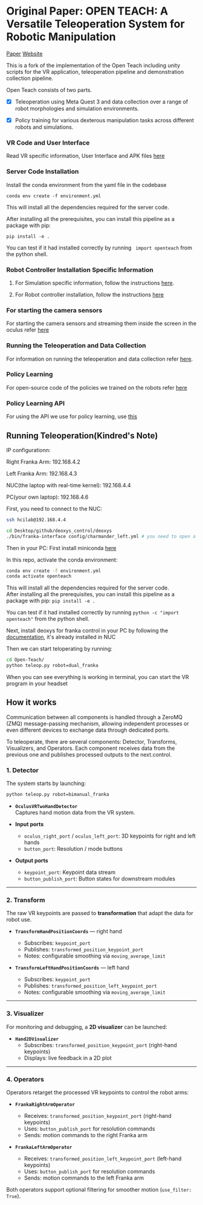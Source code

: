 # Original Paper: OPEN TEACH: A Versatile Teleoperation System for Robotic Manipulation

[Paper](https://arxiv.org/abs/2403.07870) [Website](https://open-teach.github.io/)

This is a fork of the implementation of the Open Teach including unity scripts for the VR application, teleoperation pipeline and demonstration collection pipeline.

Open Teach consists of two parts. 

- [x] Teleoperation using Meta Quest 3 and data collection over a range of robot morphologies and simulation environments.

- [x] Policy training for various dexterous manipulation tasks across different robots and simulations.

### VR Code and User Interface

Read VR specific information, User Interface and APK files [here](/docs/vr.md)

### Server Code Installation

Install the conda environment from the yaml file in the codebase

`conda env create -f environment.yml`

This will install all the dependencies required for the server code.  

After installing all the prerequisites, you can install this pipeline as a package with pip:

`pip install -e . `

You can test if it had installed correctly by running ` import openteach` from the python shell.

### Robot Controller Installation Specific Information

1. For Simulation specific information, follow the instructions [here](/docs/simulation.md).

2. For Robot controller installation, follow the instructions [here](https://github.com/Kindred-Yi/OpenTeach-Controllers)

### For starting the camera sensors

For starting the camera sensors and streaming them inside the screen in the oculus refer [here](/docs/sensors.md)

### Running the Teleoperation and Data Collection

For information on running the teleoperation and data collection refer [here](/docs/teleop_data_collect.md).


### Policy Learning 

For open-source code of the policies we trained on the robots refer [here](/docs/policy_learning.md) 

### Policy Learning API

For using the API we use for policy learning, use [this](https://github.com/NYU-robot-learning/Open-Teach-API)


## Running Teleoperation(Kindred's Note)

IP configurationn:

Right Franka Arm: 192.168.4.2

Left Franka Arm: 192.168.4.3

NUC(the laptop with real-time kernel): 192.168.4.4

PC(your own laptop): 192.168.4.6

First, you need to connect to the NUC:
```bash
ssh hcilab@192.168.4.4
```

```bash
cd Desktop/github/deoxys_control/deoxys
./bin/franka-interface config/charmander_left.yml # you need to open a new terminal for starting the right arm controller node
```
Then in your PC:
First install miniconda [here](https://www.anaconda.com/docs/getting-started/miniconda/install#macos-linux-installation)

In this repo, activate the conda environment:
```bash
conda env create -f environment.yml
conda activate openteach
```
This will install all the dependencies required for the server code.  
After installing all the prerequisites, you can install this pipeline as a package with pip:
`pip install -e . `

You can test if it had installed correctly by running `python -c "import openteach"` from the python shell.

Next, install deoxys for franka control in your PC by following the [documentation](https://zhuyifengzju.github.io/deoxys_docs/html/installation/codebase_installation.html), it's already installed in NUC

Then we can start teloperating by running:
```bash
cd Open-Teach/
python teleop.py robot=dual_franka
```
When you can see everything is working in terminal, you can start the VR program in your headset

## How it works

Communication between all components is handled through a ZeroMQ (ZMQ) message-passing mechanism, allowing independent processes or even different devices to exchange data through dedicated ports.

To teleoperate, there are several components: Detector, Transforms, Visualizers, and Operators. Each component receives data from the previous one and publishes processed outputs to the next.control.

### 1. Detector

The system starts by launching:

```bash
python teleop.py robot=bimanual_franka
```

- **`OculusVRTwoHandDetector`**  
  Captures hand motion data from the VR system.

- **Input ports**  
  - `oculus_right_port` / `oculus_left_port`: 3D keypoints for right and left hands  
  - `button_port`: Resolution / mode buttons  

- **Output ports**  
  - `keypoint_port`: Keypoint data stream  
  - `button_publish_port`: Button states for downstream modules  

---

### 2. Transform

The raw VR keypoints are passed to **transformation** that adapt the data for robot use.

- **`TransformHandPositionCoords`** — right hand  
  - Subscribes: `keypoint_port`  
  - Publishes: `transformed_position_keypoint_port`  
  - Notes: configurable smoothing via `moving_average_limit`

- **`TransformLeftHandPositionCoords`** — left hand  
  - Subscribes: `keypoint_port`  
  - Publishes: `transformed_position_left_keypoint_port`  
  - Notes: configurable smoothing via `moving_average_limit`

 ---
 
### 3. Visualizer

For monitoring and debugging, a **2D visualizer** can be launched:

- **`Hand2DVisualizer`**  
  - Subscribes: `transformed_position_keypoint_port` (right-hand keypoints)  
  - Displays: live feedback in a 2D plot  

---

### 4. Operators

Operators retarget the processed VR keypoints to control the robot arms:

- **`FrankaRightArmOperator`**  
  - Receives: `transformed_position_keypoint_port` (right-hand keypoints)  
  - Uses: `button_publish_port` for resolution commands  
  - Sends: motion commands to the right Franka arm  

- **`FrankaLeftArmOperator`**  
  - Receives: `transformed_position_left_keypoint_port` (left-hand keypoints)  
  - Uses: `button_publish_port` for resolution commands  
  - Sends: motion commands to the left Franka arm  

Both operators support optional filtering for smoother motion (`use_filter: True`).

